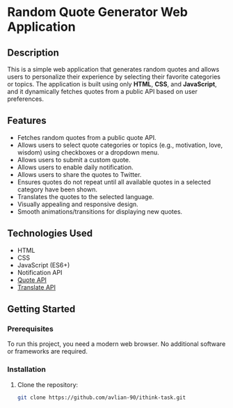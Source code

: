 # Random Quote Generator Web Application

## Description

This is a simple web application that generates random quotes and allows users to personalize their experience by selecting their favorite categories or topics. The application is built using only **HTML**, **CSS**, and **JavaScript**, and it dynamically fetches quotes from a public API based on user preferences.

## Features

- Fetches random quotes from a public quote API.
- Allows users to select quote categories or topics (e.g., motivation, love, wisdom) using checkboxes or a dropdown menu.
- Allows users to submit a custom quote.
- Allows users to enable daily notification.
- Allows users to share the quotes to Twitter.
- Ensures quotes do not repeat until all available quotes in a selected category have been shown.
- Translates the quotes to the selected language.
- Visually appealing and responsive design.
- Smooth animations/transitions for displaying new quotes.

## Technologies Used

- HTML
- CSS
- JavaScript (ES6+)
- Notification API
- [Quote API](https://api.quotable.io) 
- [Translate API](https://api.mymemory.translated.net)

## Getting Started

### Prerequisites

To run this project, you need a modern web browser. No additional software or frameworks are required.

### Installation

1. Clone the repository:
   ```bash
   git clone https://github.com/avlian-90/ithink-task.git
